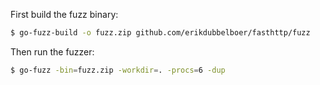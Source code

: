 
First build the fuzz binary:
```bash
$ go-fuzz-build -o fuzz.zip github.com/erikdubbelboer/fasthttp/fuzz
```

Then run the fuzzer:
```bash
$ go-fuzz -bin=fuzz.zip -workdir=. -procs=6 -dup
```

